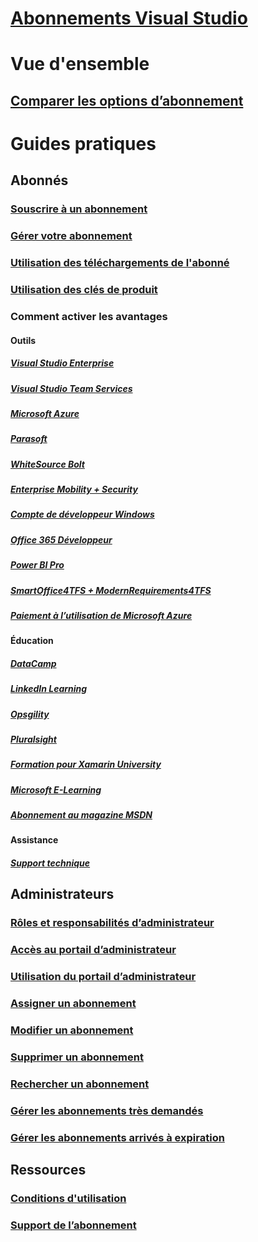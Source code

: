 # [Abonnements Visual Studio](index.md)
# Vue d'ensemble
## [Comparer les options d’abonnement](compare-subscriptions.md)

# Guides pratiques
##  Abonnés
### [Souscrire à un abonnement](buy-vs-subscriptions.md)
### [Gérer votre abonnement](manage-vs-subscriptions.md)
### [Utilisation des téléchargements de l'abonné](subscriber-downloads.md)
### [Utilisation des clés de produit](product-keys.md)
### Comment activer les avantages
#### Outils
##### [Visual Studio Enterprise](vs-ide-benefit.md) 
##### [Visual Studio Team Services](vs-vsts.md)
##### [Microsoft Azure](vs-azure.md) 
##### [Parasoft](vs-parasoft.md)
##### [WhiteSource Bolt](vs-whitesource.md)
##### [Enterprise Mobility + Security ](vs-ems.md)
##### [Compte de développeur Windows](vs-windows-dev.md)
##### [Office 365 Développeur](vs-office-dev.md)
##### [Power BI Pro](vs-pbi.md)
##### [SmartOffice4TFS + ModernRequirements4TFS](vs-modernreq.md)
##### [Paiement à l’utilisation de Microsoft Azure](vs-azure-payg.md) 
#### Éducation
##### [DataCamp](vs-datacamp.md)
##### [LinkedIn Learning](vs-linkedin-learning.md)
##### [Opsgility](vs-opsgility.md)
##### [Pluralsight](vs-pluralsight.md)
##### [Formation pour Xamarin University](vs-xamarin.md)
##### [Microsoft E-Learning](vs-elearn.md)
##### [Abonnement au magazine MSDN](vs-msdn.md)
#### Assistance
##### [Support technique](vs-tech-support.md)

## Administrateurs
### [Rôles et responsabilités d’administrateur](admin-responsibilities.md)
### [Accès au portail d’administrateur](access-admin-portal.md)
### [Utilisation du portail d’administrateur](using-admin-portal.md)
### [Assigner un abonnement](assign-license.md)
### [Modifier un abonnement](edit-license.md)
### [Supprimer un abonnement](delete-license.md)
### [Rechercher un abonnement](search-license.md)
### [Gérer les abonnements très demandés](handle-overclaimed-license.md)
### [Gérer les abonnements arrivés à expiration](handle-expired-license.md)

## Ressources
### [Conditions d'utilisation](vs-license-terms.md)
### [Support de l’abonnement](https://www.visualstudio.com/subscriptions/support/)

